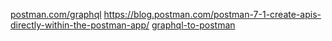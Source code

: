 [postman.com/graphql](https://www.postman.com/graphql/)
https://blog.postman.com/postman-7-1-create-apis-directly-within-the-postman-app/
[graphql-to-postman](https://github.com/postmanlabs/graphql-to-postman#readme)